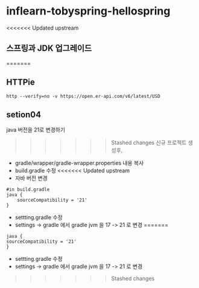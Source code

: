 # inflearn-tobyspring-hellospring

<<<<<<< Updated upstream
## 스프링과 JDK 업그레이드
=======
## HTTPie
```
http --verify=no -v https://open.er-api.com/v6/latest/USD
```

## setion04
java 버전을 21로 변경하기

>>>>>>> Stashed changes
신규 프로젝트 생성후,

- gradle/wrapper/gradle-wrapper.properties 내용 복사
- build.gradle 수정
<<<<<<< Updated upstream
- 자바 버전 변경
```
#in build.gradle
java {
    sourceCompatibility = '21'
}
```
- settting.gradle 수정
- settings -> gradle 에서 gradle jvm 을 17 -> 21 로 변경
=======
```
java {
sourceCompatibility = '21'
}
```

- settting.gradle 수정
- settings -> gradle 에서 gradle jvm 을 17 -> 21 로 변경
>>>>>>> Stashed changes
